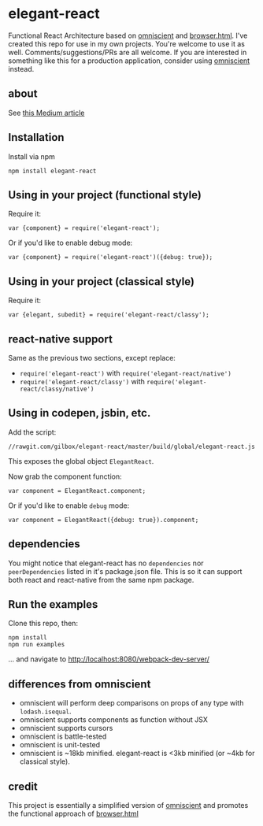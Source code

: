 # elegant-react

Functional React Architecture based on [omniscient](http://omniscientjs.github.io/) and [browser.html](https://github.com/mozilla/browser.html/).
I've created this repo for use in my own projects. You're welcome to use it as well.
Comments/suggestions/PRs are all welcome.
If you are interested in something like
this for a production application, consider using [omniscient](http://omniscientjs.github.io/) instead.


## about

See [this Medium article](https://medium.com/@gilbox/an-elegant-functional-architecture-for-react-faa3fb42b75b)

## Installation

Install via npm

    npm install elegant-react

## Using in your project (functional style)

Require it:

    var {component} = require('elegant-react');

Or if you'd like to enable debug mode:

    var {component} = require('elegant-react')({debug: true});

## Using in your project (classical style)

Require it:

    var {elegant, subedit} = require('elegant-react/classy');

## react-native support

Same as the previous two sections, except replace:

- `require('elegant-react')` with `require('elegant-react/native')`
- `require('elegant-react/classy')` with `require('elegant-react/classy/native')`

## Using in codepen, jsbin, etc.

Add the script:

    //rawgit.com/gilbox/elegant-react/master/build/global/elegant-react.js

This exposes the global object `ElegantReact`.

Now grab the component function:

    var component = ElegantReact.component;

Or if you'd like to enable `debug` mode:

    var component = ElegantReact({debug: true}).component;


## dependencies

You might notice that elegant-react has no `dependencies` nor `peerDependencies`
listed in it's package.json file. This is so it can support both react and react-native
from the same npm package.


## Run the examples

Clone this repo, then:

    npm install
    npm run examples

... and navigate to [http://localhost:8080/webpack-dev-server/](http://localhost:8080/webpack-dev-server/)


## differences from omniscient

- omniscient will perform deep comparisons on props of any type with `lodash.isequal`.
- omniscient supports components as function without JSX
- omniscient supports cursors
- omniscient is battle-tested
- omniscient is unit-tested
- omniscient is ~18kb minified. elegant-react is <3kb minified (or ~4kb for classical style).


## credit

This project is essentially a simplified version of [omniscient](http://omniscientjs.github.io/)
and promotes the functional approach of [browser.html](https://github.com/mozilla/browser.html/)
